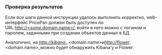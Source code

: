 ### Проверка результатов

Если все шаги данной инструкции удалось выполнить корректно, web-интерфейс PricePan должен быть доступен по URL:[http://&lt;some.domain.name&gt;/](http://<some.domain.name>/), войти в него можно с логином и паролем, заданными при создании объектов данных в БД.

Аналогично, на [_http://kibana_](http://kibana/)_.&lt;domain.name&gt;_и[_http://flower_](http://flower/)_.&lt;domain.name&gt;_можно будет обнаружить Kibana'у и Flower.
